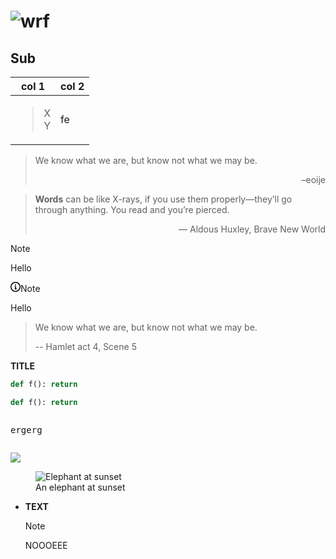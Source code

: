 # <img src="https://docs.python.org/3/_static/py.svg" align="center" alt="wrf" title="wrgwrG">

## Sub

| col 1 | col 2 |
|-|-|
| <blockquote>X<br>Y</blockquote> | fe |


> We know what we are, but know not what we may be.
> <p align="right">–eoije</p>


  <blockquote cite="https://www.huxley.net/bnw/four.html">
    
  **Words** can be like X-rays, if you use them properly—they’ll go through anything. You read and you’re pierced.
  <p align="right">— Aldous Huxley, Brave New World</p>
  </blockquote>
  
> [!NOTE]
> Hello


<div class="markdown-alert markdown-alert-note" dir="auto"><p class="markdown-alert-title" dir="auto"><svg class="octicon octicon-info mr-2" viewBox="0 0 16 16" version="1.1" width="16" height="16" aria-hidden="true"><path d="M0 8a8 8 0 1 1 16 0A8 8 0 0 1 0 8Zm8-6.5a6.5 6.5 0 1 0 0 13 6.5 6.5 0 0 0 0-13ZM6.5 7.75A.75.75 0 0 1 7.25 7h1a.75.75 0 0 1 .75.75v2.75h.25a.75.75 0 0 1 0 1.5h-2a.75.75 0 0 1 0-1.5h.25v-2h-.25a.75.75 0 0 1-.75-.75ZM8 6a1 1 0 1 1 0-2 1 1 0 0 1 0 2Z"></path></svg>Note</p><p dir="auto">Hello</p>
</div>


> We know what we are, but know not what we may be.
>
> -- Hamlet act 4, Scene 5
>

**TITLE**
```python
def f(): return
```


~~~python
def f(): return
~~~

<pre><p>ergerg</p></pre>


<img src="https://docs.python.org/3/_static/py.svg" align="center">

<figure>
  <img src="https://docs.python.org/3/_static/py.svg" alt="Elephant at sunset" />
  <figcaption>An elephant at sunset</figcaption>
</figure>

<ul>

<li>

**TEXT**

> [!NOTE]
> NOOOEEE

</li>
  
</ul>
